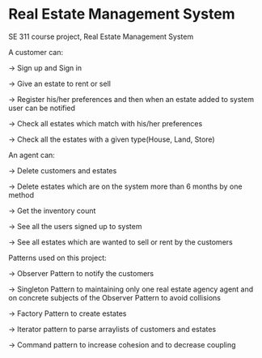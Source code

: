 # Real Estate Management System
SE 311 course project, Real Estate Management System

A customer can:

-> Sign up and Sign in

-> Give an estate to rent or sell

-> Register his/her preferences and then when an estate added to system user can be notified

-> Check all estates which match with his/her preferences

-> Check all the estates with a given type(House, Land, Store)


An agent can:

-> Delete customers and estates

-> Delete estates which are on the system more than 6 months by one method

-> Get the inventory count

-> See all the users signed up to system

-> See all estates which are wanted to sell or rent by the customers

                
Patterns used on this project:

-> Observer Pattern to notify the customers

-> Singleton Pattern to maintaining only one real estate agency agent and on concrete subjects of the Observer Pattern to avoid collisions

-> Factory Pattern to create estates

-> Iterator pattern to parse arraylists of customers and estates

-> Command pattern to increase cohesion and to decrease coupling
